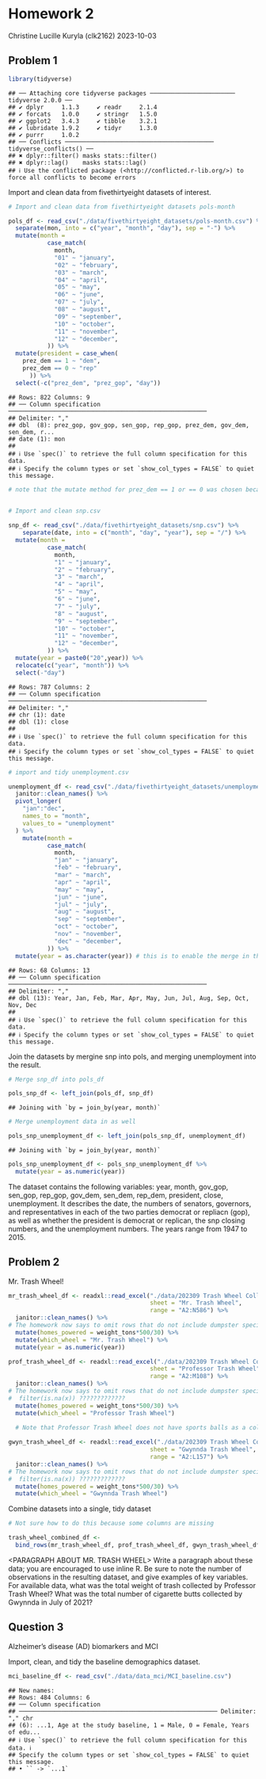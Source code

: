 Homework 2
================
Christine Lucille Kuryla (clk2162)
2023-10-03

## Problem 1

``` r
library(tidyverse)
```

    ## ── Attaching core tidyverse packages ──────────────────────── tidyverse 2.0.0 ──
    ## ✔ dplyr     1.1.3     ✔ readr     2.1.4
    ## ✔ forcats   1.0.0     ✔ stringr   1.5.0
    ## ✔ ggplot2   3.4.3     ✔ tibble    3.2.1
    ## ✔ lubridate 1.9.2     ✔ tidyr     1.3.0
    ## ✔ purrr     1.0.2     
    ## ── Conflicts ────────────────────────────────────────── tidyverse_conflicts() ──
    ## ✖ dplyr::filter() masks stats::filter()
    ## ✖ dplyr::lag()    masks stats::lag()
    ## ℹ Use the conflicted package (<http://conflicted.r-lib.org/>) to force all conflicts to become errors

Import and clean data from fivethirtyeight datasets of interest.

``` r
# Import and clean data from fivethirtyeight datasets pols-month

pols_df <- read_csv("./data/fivethirtyeight_datasets/pols-month.csv") %>% 
  separate(mon, into = c("year", "month", "day"), sep = "-") %>% 
  mutate(month = 
           case_match(
             month,
             "01" ~ "january",
             "02" ~ "february",
             "03" ~ "march",
             "04" ~ "april",
             "05" ~ "may",
             "06" ~ "june",
             "07" ~ "july",
             "08" ~ "august",
             "09" ~ "september",
             "10" ~ "october",
             "11" ~ "november",
             "12" ~ "december",
           )) %>%
  mutate(president = case_when(
    prez_dem == 1 ~ "dem",
    prez_dem == 0 ~ "rep"
      )) %>% 
  select(-c("prez_dem", "prez_gop", "day"))
```

    ## Rows: 822 Columns: 9
    ## ── Column specification ────────────────────────────────────────────────────────
    ## Delimiter: ","
    ## dbl  (8): prez_gop, gov_gop, sen_gop, rep_gop, prez_dem, gov_dem, sen_dem, r...
    ## date (1): mon
    ## 
    ## ℹ Use `spec()` to retrieve the full column specification for this data.
    ## ℹ Specify the column types or set `show_col_types = FALSE` to quiet this message.

``` r
# note that the mutate method for prez_dem == 1 or == 0 was chosen because of the code book, and because there exists values of "2" in prez_gop, which does not agree with the code book. Here we are assuming that prez_rep = 2 and prez_dem = 0 means that the president was republican. 
  

# Import and clean snp.csv 

snp_df <- read_csv("./data/fivethirtyeight_datasets/snp.csv") %>% 
    separate(date, into = c("month", "day", "year"), sep = "/") %>% 
  mutate(month = 
           case_match(
             month,
             "1" ~ "january",
             "2" ~ "february",
             "3" ~ "march",
             "4" ~ "april",
             "5" ~ "may",
             "6" ~ "june",
             "7" ~ "july",
             "8" ~ "august",
             "9" ~ "september",
             "10" ~ "october",
             "11" ~ "november",
             "12" ~ "december",
           )) %>%
  mutate(year = paste0("20",year)) %>%
  relocate(c("year", "month")) %>%
  select(-"day")
```

    ## Rows: 787 Columns: 2
    ## ── Column specification ────────────────────────────────────────────────────────
    ## Delimiter: ","
    ## chr (1): date
    ## dbl (1): close
    ## 
    ## ℹ Use `spec()` to retrieve the full column specification for this data.
    ## ℹ Specify the column types or set `show_col_types = FALSE` to quiet this message.

``` r
# import and tidy unemployment.csv

unemployment_df <- read_csv("./data/fivethirtyeight_datasets/unemployment.csv") %>% 
  janitor::clean_names() %>% 
  pivot_longer(
    "jan":"dec",
    names_to = "month",
    values_to = "unemployment"
  ) %>% 
    mutate(month = 
           case_match(
             month,
             "jan" ~ "january",
             "feb" ~ "february",
             "mar" ~ "march",
             "apr" ~ "april",
             "may" ~ "may",
             "jun" ~ "june",
             "jul" ~ "july",
             "aug" ~ "august",
             "sep" ~ "september",
             "oct" ~ "october",
             "nov" ~ "november",
             "dec" ~ "december",
           )) %>% 
  mutate(year = as.character(year)) # this is to enable the merge in the next step
```

    ## Rows: 68 Columns: 13
    ## ── Column specification ────────────────────────────────────────────────────────
    ## Delimiter: ","
    ## dbl (13): Year, Jan, Feb, Mar, Apr, May, Jun, Jul, Aug, Sep, Oct, Nov, Dec
    ## 
    ## ℹ Use `spec()` to retrieve the full column specification for this data.
    ## ℹ Specify the column types or set `show_col_types = FALSE` to quiet this message.

Join the datasets by mergine snp into pols, and merging unemployment
into the result.

``` r
# Merge snp_df into pols_df

pols_snp_df <- left_join(pols_df, snp_df)
```

    ## Joining with `by = join_by(year, month)`

``` r
# Merge unemployment data in as well

pols_snp_unemployment_df <- left_join(pols_snp_df, unemployment_df)
```

    ## Joining with `by = join_by(year, month)`

``` r
pols_snp_unemployment_df <- pols_snp_unemployment_df %>%
  mutate(year = as.numeric(year))
```

The dataset contains the following variables: year, month, gov_gop,
sen_gop, rep_gop, gov_dem, sen_dem, rep_dem, president, close,
unemployment. It describes the date, the numbers of senators, governors,
and representatives in each of the two parties democrat or repliacn
(gop), as well as whether the president is democrat or replican, the snp
closing numbers, and the unemployment numbers. The years range from 1947
to 2015.

## Problem 2

Mr. Trash Wheel!

``` r
mr_trash_wheel_df <- readxl::read_excel("./data/202309 Trash Wheel Collection Data.xlsx", 
                                        sheet = "Mr. Trash Wheel",
                                        range = "A2:N586") %>% 
  janitor::clean_names() %>% 
# The homework now says to omit rows that do not include dumpster specific data, but I think they all do?
  mutate(homes_powered = weight_tons*500/30) %>% 
  mutate(which_wheel = "Mr. Trash Wheel") %>%
  mutate(year = as.numeric(year))

prof_trash_wheel_df <- readxl::read_excel("./data/202309 Trash Wheel Collection Data.xlsx", 
                                        sheet = "Professor Trash Wheel",
                                        range = "A2:M108") %>% 
  janitor::clean_names() %>% 
# The homework now says to omit rows that do not include dumpster specific data, but I think they all do?
#  filter(is.na(x)) ?????????????
  mutate(homes_powered = weight_tons*500/30) %>% 
  mutate(which_wheel = "Professor Trash Wheel")
  
  # Note that Professor Trash Wheel does not have sports balls as a column

gwyn_trash_wheel_df <- readxl::read_excel("./data/202309 Trash Wheel Collection Data.xlsx", 
                                        sheet = "Gwynnda Trash Wheel",
                                        range = "A2:L157") %>% 
  janitor::clean_names() %>% 
# The homework now says to omit rows that do not include dumpster specific data, but I think they all do?
#  filter(is.na(x)) ?????????????
  mutate(homes_powered = weight_tons*500/30) %>% 
  mutate(which_wheel = "Gwynnda Trash Wheel")
```

Combine datasets into a single, tidy dataset

``` r
# Not sure how to do this because some columns are missing 

trash_wheel_combined_df <- 
  bind_rows(mr_trash_wheel_df, prof_trash_wheel_df, gwyn_trash_wheel_df)
```

\<PARAGRAPH ABOUT MR. TRASH WHEEL\> Write a paragraph about these data;
you are encouraged to use inline R. Be sure to note the number of
observations in the resulting dataset, and give examples of key
variables. For available data, what was the total weight of trash
collected by Professor Trash Wheel? What was the total number of
cigarette butts collected by Gwynnda in July of 2021?

## Question 3

Alzheimer’s disease (AD) biomarkers and MCI

Import, clean, and tidy the baseline demographics dataset.

``` r
mci_baseline_df <- read_csv("./data/data_mci/MCI_baseline.csv")
```

    ## New names:
    ## Rows: 484 Columns: 6
    ## ── Column specification
    ## ──────────────────────────────────────────────────────── Delimiter: "," chr
    ## (6): ...1, Age at the study baseline, 1 = Male, 0 = Female, Years of edu...
    ## ℹ Use `spec()` to retrieve the full column specification for this data. ℹ
    ## Specify the column types or set `show_col_types = FALSE` to quiet this message.
    ## • `` -> `...1`
